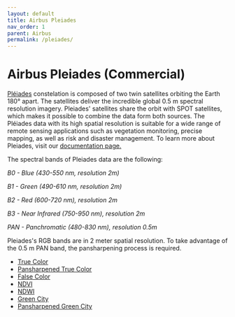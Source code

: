 ```yaml
---
layout: default
title: Airbus Pleiades
nav_order: 1
parent: Airbus
permalink: /pleiades/
---
```


# Airbus Pleiades (Commercial)

<a href="https://www.intelligence-airbusds.com/en/8692-pleiades">Pléiades</a> constelation is composed of two twin satellites orbiting the Earth 180° apart. The satellites deliver the incredible global 0.5 m spectral resolution imagery. Pleiades' satellites share the orbit with SPOT satellites, which makes it possible to combine the data form both sources.
The Pléiades data with its high spatial resolution is suitable for a wide range of remote sensing applications such as vegetation monitoring, precise mapping, as well as risk and disaster management. To learn more about Pleiades, visit our <a href="https://docs.sentinel-hub.com/api/latest/data/airbus/pleiades/"> documentation page.</a>

The spectral bands of Pleiades data are the following:

*B0 - Blue (430-550 nm,	resolution 2m)*

*B1 - Green (490-610 nm, resolution	2m)*

*B2 - Red (600-720 nm), resolution 2m*

*B3 - Near Infrared (750-950 nm), resolution 2m*

*PAN	- Panchromatic (480-830 nm), resolution 0.5m*

Pleiades's RGB bands are in 2 meter spatial resolution. To take advantage of the 0.5 m PAN band, the pansharpening process is required.

 - [True Color](/airbus_pleiades/true_color)
 - [Pansharpened True Color](/airbus_pleiades/true_color_pansharpened)
 - [False Color](/airbus_pleiades/false_color)
 - [NDVI](/airbus_pleiades/ndvi)
 - [NDWI](/airbus_pleiades/ndwi)
 - [Green City](/airbus_pleiades/green_city)
 - [Pansharpened Green City](/airbus_pleiades/green_city_pansharpened)